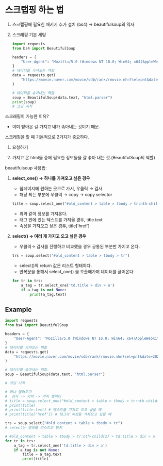 # 스크랩핑 하는 법

1. 스크랩핑에 필요한 패키지 추가 설치 (bs4) → beautifulsoup의 약자
2. 스크래핑 기본 세팅

    ```python
    import requests
    from bs4 import BeautifulSoup

    headers = {
        "User-Agent": "Mozilla/5.0 (Windows NT 10.0; Win64; x64)AppleWebKit/537.36 (KHTML, like Gecko) Chrome/73.0.3683.86 Safari/537.36"
    }
    # 데이터를 가져오는 역할
    data = requests.get(
        "https://movie.naver.com/movie/sdb/rank/rmovie.nhn?sel=pnt&date=20200303", headers=headers
    )

    # 데이터를 솎아내는 역할.
    soup = BeautifulSoup(data.text, "html.parser")
    print(soup)
    # 코딩 시작
    ```

스크래핑이 가능한 이유?

- 이미 받아온 걸 가지고 내가 솎아내는 것이기 때문.

스크래핑을 할 때 기본적으로 2가지가 중요하다.

1) 요청하기 

2) 가지고 온 html들 중에 필요한 정보들을 잘 솎아 내는 것.(BeautifulSoup의 역할)

beautifulsoup 사용법:

1. **select_one() → 하나를 가져오고 싶은 경우**
    - 웹페이지에 원하는 곳으로 가서, 우클릭 → 검사
    - 해당 되는 부분에 우클릭 → copy → copy selector

    ```python
    title = soup.select_one("#old_content > table > tbody > tr:nth-child(2) > td.title > div > a")
    ```

    - 위와 같이 정보를 가져온다.
    - 태그 안에 있는 텍스트를 가져올 경우, title.text
    - 속성을 가져오고 싶은 경우,  title['href']

2. **select() → 여러 개 가지고 오고 싶은 경우**
    - 우클릭→ 검사를 진행하고 비교했을 경우 공통된 부분만 가지고 온다.

    ```python
    trs = soup.select("#old_content > table > tbody > tr")
    ```

    - select()의 return 값은 리스트 형태이다.
    - 반복문을 통해서 select_one() 을 호출해가며 데이터를 긁어온다

    ```python
    for tr in trs:
        a_tag = tr.select_one('td.title > div > a')
        if a_tag is not None:
            print(a_tag.text)
    ```

## Example

```python
import requests
from bs4 import BeautifulSoup

headers = {
    "User-Agent": "Mozilla/5.0 (Windows NT 10.0; Win64; x64)AppleWebKit/537.36 (KHTML, like Gecko) Chrome/73.0.3683.86 Safari/537.36"
}
# 데이터를 가져오는 역할
data = requests.get(
    "https://movie.naver.com/movie/sdb/rank/rmovie.nhn?sel=pnt&date=20200303", headers=headers
)

# 데이터를 솎아내는 역할.
soup = BeautifulSoup(data.text, "html.parser")

# 코딩 시작

# 하나 불러오기
#  검사 -> 카피 -> 카피 셀렉터
# title = soup.select_one("#old_content > table > tbody > tr:nth-child(2) > td.title > div > a")
# print(title)
# print(title.text) # 텍스트를 가지고 오고 싶을 때
# print(title['href']) # 태그의 속성을 가져오고 싶을 때

trs = soup.select("#old_content > table > tbody > tr")
# select는 결과를 리스트로 반환 

# #old_content > table > tbody > tr:nth-child(2) > td.title > div > a
for tr in trs:
    a_tag = tr.select_one('td.title > div > a')
    if a_tag is not None:
        title = a_tag.text
        print(title)
```